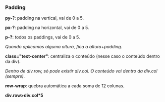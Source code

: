 ### Padding

**py-?**: padding na vertical, vai de 0 a 5.

**px-?**: padding na horizontal, vai de 0 a 5.

**p-?**: todos os paddings, vai de 0 a 5.

*Quando aplicamos alguma altura, fica a altura+padding.*

**class="text-center"**: centraliza o conteúdo (nesse caso o conteúdo dentro da div).

*Dentro de div.row, só pode existir div.col. O conteúdo vai dentro da div.col (sempre).*

**row-wrap**: quebra automática a cada soma de 12 colunas.

**div.row>div.col*5**